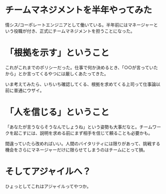 # チームマネジメントを半年やってみた

情シス/コーポレートエンジニアとして働いている。半年前にはマネージャーという役職が付き、正式にチームマネジメントを担うことになった。

# 「根拠を示す」ということ

これがこれまでのポリシーだった。仕事で何か決めるとき、「○○が言っていたから」とか言ってくるやつには厳しくあたってきた。

いま考えてみたら、いちいち確認してくる、根拠を求めてくる上司って仕事論以前に普通にウザイ。

# 「人を信じる」ということ

「あなたが言うならそうなんでしょうね」という姿勢も大事だなと。チームワークを起こすには、説明を求める前にまず相手を信じて頼ることも必要かも。

間違っていたら改めればいい。人間のバイタリティには限りがあって、挑戦する機会をさらにマネージャーだけに限らせてしまうのはチームにとって損。

# そしてアジャイルへ？

ひょっとしてこれはアジャイルってやつか。